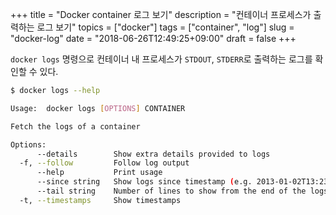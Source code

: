 +++
title = "Docker container 로그 보기"
description = "컨테이너 프로세스가 출력하는 로그 보기"
topics = ["docker"]
tags = ["container", "log"]
slug = "docker-log"
date = "2018-06-26T12:49:25+09:00"
draft = false
+++

`docker logs` 명령으로 컨테이너 내 프로세스가 `STDOUT`, `STDERR`로 출력하는 로그를 확인할 수 있다.

```bash
$ docker logs --help

Usage:  docker logs [OPTIONS] CONTAINER

Fetch the logs of a container

Options:
      --details        Show extra details provided to logs
  -f, --follow         Follow log output
      --help           Print usage
      --since string   Show logs since timestamp (e.g. 2013-01-02T13:23:37) or relative (e.g. 42m for 42 minutes)
      --tail string    Number of lines to show from the end of the logs (default "all")
  -t, --timestamps     Show timestamps
```

